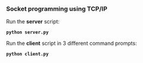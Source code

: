 ### **Socket programming using TCP/IP**

Run the **server** script:

**`python server.py`**

Run the **client** script in 3 different command prompts:

**`python client.py`**